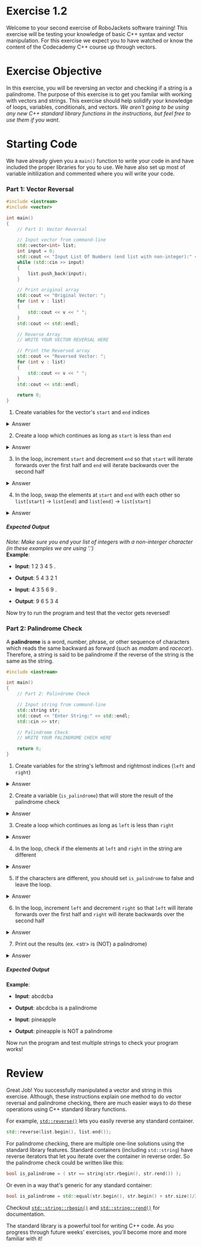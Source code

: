 # Exercise 1.2
Welcome to your second exercise of RoboJackets software training! This exercise will be testing your knowledge of basic C++ syntax and vector manipulation. For this exercise we expect you to have watched or know the content of the Codecademy C++ course up through vectors.

# Exercise Objective
In this exercise, you will be reversing an vector and checking if a string is a palindrome. The purpose of this exercise is to get you familar with working with vectors and strings. This exercise should help solidify your knowledge of loops, variables, conditionals, and vectors. _We aren't going to be using any new C++ standard library functions in the instructions, but feel free to use them if you want._

# Starting Code
We have already given you a `main()` function to write your code in and have included the proper libraries for you to use. We have also set up most of variable initilization and commented where you will write your code.


### Part 1: Vector Reversal
```c++
#include <iostream>
#include <vector>

int main()
{
    // Part 1: Vector Reversal

    // Input vector from command-line
    std::vector<int> list;
    int input = 0;
    std::cout << "Input List Of Numbers (end list with non-integer):" << std::endl;
    while (std::cin >> input)
    {
        list.push_back(input);
    }

    // Print original array
    std::cout << "Original Vector: ";
    for (int v : list)
    {
        std::cout << v << " ";
    }
    std::cout << std::endl;

    // Reverse Array
    // WRITE YOUR VECTOR REVERSAL HERE

    // Print the Reversed array
    std::cout << "Reversed Vector: ";
    for (int v : list)
    {
        std::cout << v << " ";
    }
    std::cout << std::endl;

    return 0;
}
```

1. Create variables for the vector's `start` and `end` indices
<details>
  <summary>Answer</summary>

  ```c++
    int start = 0;
    int end = list.size() - 1;
  ```

</details>

2. Create a loop which continues as long as `start` is less than `end`
<details>
  <summary>Answer</summary>

  ```c++
    while (start < end)
    {
        // MORE CODE
    }
  ```

</details>

3. In the loop, increment `start` and decrement `end` so that `start` will iterate forwards over the first half and `end` will iterate backwards over the second half
<details>
  <summary>Answer</summary>

  ```c++
    while (start < end)
    {
        // MORE CODE

        start++;
        end--;
    }
  ```

</details>

4. In the loop, swap the elements at `start` and `end` with each other so `list[start]` -> `list[end]` and `list[end]` -> `list[start]`
<details>
  <summary>Answer</summary>

  ```c++
    while (start < end)
    {
        int temp = list[start];
        list[start] = list[end];
        list[end] = temp;
        start++;
        end--;
    }
  ```

</details>

##### Expected Output
_Note: Make sure you end your list of integers with a non-interger character (in these examples we are using '.')_ <br>
**Example**:
  - **Input**: 1 2 3 4 5 .
  - **Output**: 5 4 3 2 1

  - **Input**: 4 3 5 6 9 .
  - **Output**: 9 6 5 3 4

Now try to run the program and test that the vector gets reversed!


### Part 2: Palindrome Check
A **palindrome** is a word, number, phrase, or other sequence of characters which reads the same backward as forward (such as _madam_ and _racecar_). Therefore, a string is said to be palindrome if the reverse of the string is the same as the string.

```c++
#include <iostream>

int main()
{
    // Part 2: Palindrome Check

    // Input string from command-line
    std::string str;
    std::cout << "Enter String:" << std::endl;
    std::cin >> str;

    // Palindrome Check
    // WRITE YOUR PALINDROME CHECK HERE

    return 0;
}
```

1. Create variables for the string's leftmost and rightmost indices (`left` and `right`)
<details>
  <summary>Answer</summary>

  ```c++
    int left = 0;
    int right = str.length() - 1;
  ```

</details>

2. Create a variable (`is_palindrome`) that will store the result of the palindrome check
<details>
  <summary>Answer</summary>

  ```c++
    bool is_palindrome = true;
  ```

</details>

3. Create a loop which continues as long as `left` is less than `right`
<details>
  <summary>Answer</summary>

  ```c++
    while (left < right)
    {
        // MORE CODE
    }
  ```

</details>

4. In the loop, check if the elements at `left` and `right` in the string are different
<details>
  <summary>Answer</summary>

  ```c++
    while (left < right)
    {
        if (str[left] != str[right])
        {
            // MORE CODE
        }
    }
  ```

</details>

5. If the characters are different, you should set `is_palindrome` to false and leave the loop.
<details>
  <summary>Answer</summary>

  ```c++
    while (h > l)
    {
        if (str[l] != str[h])
        {
            is_palindrome = false;
            break;
        }
    }
  ```

</details>

6. In the loop, increment `left` and decrement `right` so that `left` will iterate forwards over the first half and `right` will iterate backwards over the second half
<details>
  <summary>Answer</summary>

  ```c++
    while (left < right)
    {
        if (str[left] != str[right])
        {
            is_palindrome = false;
            break;
        }
        left++;
        right--;
    }
  ```

</details>

7. Print out the results (ex. <str\> is (NOT) a palindrome)
<details>
  <summary>Answer</summary>

  ```c++
    if (is_palindrome)
    {
        std::cout << str << " is a palindrome" << std::endl;
    }
    else
    {
        std::cout << str << " is NOT a palindrome" << std::endl;
    }
  ```

</details>

##### Expected Output
**Example**:
  - **Input**: abcdcba
  - **Output**: abcdcba is a palindrome

  - **Input**: pineapple
  - **Output**: pineapple is NOT a palindrome

Now run the program and test multiple strings to check your program works!

# Review
Great Job! You successfully manipulated a vector and string in this exercise. Although, these instructions explain one method to do vector reversal and palindrome checking, there are much easier ways to do these operations using C++ standard library functions.

For example, [`std::reverse()`](https://en.cppreference.com/w/cpp/algorithm/reverse) lets you easily reverse any standard container.

```c++
std::reverse(list.begin(), list.end());
```

For palindrome checking, there are multiple one-line solutions using the standard library features. Standard containers (including `std::string`) have reverse iterators that let you iterate over the container in reverse order. So the palindrome check could be written like this:

```c++
bool is_palindrome = ( str == string(str.rbegin(), str.rend()) );
```

Or even in a way that's generic for any standard container:

```c++
bool is_palindrome = std::equal(str.begin(), str.begin() + str.size()/2, str.rbegin());
```

Checkout [`std::string::rbegin()`](https://en.cppreference.com/w/cpp/string/basic_string/rbegin) and [`std::string::rend()`](https://en.cppreference.com/w/cpp/string/basic_string/rend) for documentation.

The standard library is a powerful tool for writing C++ code. As you progress through future weeks' exercises, you'll become more and more familiar with it!